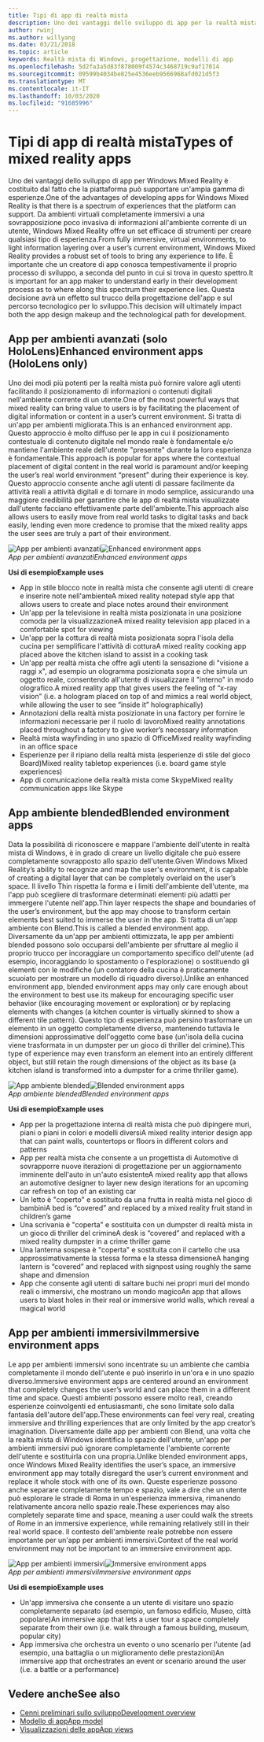 ```yaml
---
title: Tipi di app di realtà mista
description: Uno dei vantaggi dello sviluppo di app per la realtà mista di Windows è costituito dalla possibilità che la piattaforma possa supportare da ambienti virtuali completamente immersivi, fino a una chiara sovrapposizione di informazioni sull'ambiente corrente di un utente.
author: rwinj
ms.author: willyang
ms.date: 03/21/2018
ms.topic: article
keywords: Realtà mista di Windows, progettazione, modelli di app
ms.openlocfilehash: 5d2fa3a5d83f878009f4574c3468719c9af17014
ms.sourcegitcommit: 09599b4034be825e4536eeb9566968afd021d5f3
ms.translationtype: MT
ms.contentlocale: it-IT
ms.lasthandoff: 10/03/2020
ms.locfileid: "91685996"
---
```

# <a name="types-of-mixed-reality-apps"></a><span data-ttu-id="d22f3-104">Tipi di app di realtà mista</span><span class="sxs-lookup"><span data-stu-id="d22f3-104">Types of mixed reality apps</span></span>

<span data-ttu-id="d22f3-105">Uno dei vantaggi dello sviluppo di app per Windows Mixed Reality è costituito dal fatto che la piattaforma può supportare un'ampia gamma di esperienze.</span><span class="sxs-lookup"><span data-stu-id="d22f3-105">One of the advantages of developing apps for Windows Mixed Reality is that there is a spectrum of experiences that the platform can support.</span></span> <span data-ttu-id="d22f3-106">Da ambienti virtuali completamente immersivi a una sovrapposizione poco invasiva di informazioni all'ambiente corrente di un utente, Windows Mixed Reality offre un set efficace di strumenti per creare qualsiasi tipo di esperienza.</span><span class="sxs-lookup"><span data-stu-id="d22f3-106">From fully immersive, virtual environments, to light information layering over a user’s current environment, Windows Mixed Reality provides a robust set of tools to bring any experience to life.</span></span> <span data-ttu-id="d22f3-107">È importante che un creatore di app conosca tempestivamente il proprio processo di sviluppo, a seconda del punto in cui si trova in questo spettro.</span><span class="sxs-lookup"><span data-stu-id="d22f3-107">It is important for an app maker to understand early in their development process as to where along this spectrum their experience lies.</span></span> <span data-ttu-id="d22f3-108">Questa decisione avrà un effetto sul trucco della progettazione dell'app e sul percorso tecnologico per lo sviluppo.</span><span class="sxs-lookup"><span data-stu-id="d22f3-108">This decision will ultimately impact both the app design makeup and the technological path for development.</span></span>

## <a name="enhanced-environment-apps-hololens-only"></a><span data-ttu-id="d22f3-109">App per ambienti avanzati (solo HoloLens)</span><span class="sxs-lookup"><span data-stu-id="d22f3-109">Enhanced environment apps (HoloLens only)</span></span>

<span data-ttu-id="d22f3-110">Uno dei modi più potenti per la realtà mista può fornire valore agli utenti facilitando il posizionamento di informazioni o contenuti digitali nell'ambiente corrente di un utente.</span><span class="sxs-lookup"><span data-stu-id="d22f3-110">One of the most powerful ways that mixed reality can bring value to users is by facilitating the placement of digital information or content in a user’s current environment.</span></span> <span data-ttu-id="d22f3-111">Si tratta di un'app per ambienti migliorata.</span><span class="sxs-lookup"><span data-stu-id="d22f3-111">This is an enhanced environment app.</span></span> <span data-ttu-id="d22f3-112">Questo approccio è molto diffuso per le app in cui il posizionamento contestuale di contenuto digitale nel mondo reale è fondamentale e/o mantiene l'ambiente reale dell'utente "presente" durante la loro esperienza è fondamentale.</span><span class="sxs-lookup"><span data-stu-id="d22f3-112">This approach is popular for apps where the contextual placement of digital content in the real world is paramount and/or keeping the user’s real world environment “present” during their experience is key.</span></span> <span data-ttu-id="d22f3-113">Questo approccio consente anche agli utenti di passare facilmente da attività reali a attività digitali e di tornare in modo semplice, assicurando una maggiore credibilità per garantire che le app di realtà mista visualizzate dall'utente facciano effettivamente parte dell'ambiente.</span><span class="sxs-lookup"><span data-stu-id="d22f3-113">This approach also allows users to easily move from real world tasks to digital tasks and back easily, lending even more credence to promise that the mixed reality apps the user sees are truly a part of their environment.</span></span>

<span data-ttu-id="d22f3-114">![App per ambienti avanzati](images/enhancedenvironmentapps-640px.jpg)</span><span class="sxs-lookup"><span data-stu-id="d22f3-114">![Enhanced environment apps](images/enhancedenvironmentapps-640px.jpg)</span></span><br>
<span data-ttu-id="d22f3-115">*App per ambienti avanzati*</span><span class="sxs-lookup"><span data-stu-id="d22f3-115">*Enhanced environment apps*</span></span>

<span data-ttu-id="d22f3-116">**Usi di esempio**</span><span class="sxs-lookup"><span data-stu-id="d22f3-116">**Example uses**</span></span>
* <span data-ttu-id="d22f3-117">App in stile blocco note in realtà mista che consente agli utenti di creare e inserire note nell'ambiente</span><span class="sxs-lookup"><span data-stu-id="d22f3-117">A mixed reality notepad style app that allows users to create and place notes around their environment</span></span>
* <span data-ttu-id="d22f3-118">Un'app per la televisione in realtà mista posizionata in una posizione comoda per la visualizzazione</span><span class="sxs-lookup"><span data-stu-id="d22f3-118">A mixed reality television app placed in a comfortable spot for viewing</span></span>
* <span data-ttu-id="d22f3-119">Un'app per la cottura di realtà mista posizionata sopra l'isola della cucina per semplificare l'attività di cottura</span><span class="sxs-lookup"><span data-stu-id="d22f3-119">A mixed reality cooking app placed above the kitchen island to assist in a cooking task</span></span>
* <span data-ttu-id="d22f3-120">Un'app per realtà mista che offre agli utenti la sensazione di "visione a raggi x", ad esempio un ologramma posizionata sopra e che simula un oggetto reale, consentendo all'utente di visualizzare il "interno" in modo olografico.</span><span class="sxs-lookup"><span data-stu-id="d22f3-120">A mixed reality app that gives users the feeling of “x-ray vision” (i.e. a hologram placed on top of and mimics a real world object, while allowing the user to see “inside it” holographically)</span></span>
* <span data-ttu-id="d22f3-121">Annotazioni della realtà mista posizionate in una factory per fornire le informazioni necessarie per il ruolo di lavoro</span><span class="sxs-lookup"><span data-stu-id="d22f3-121">Mixed reality annotations placed throughout a factory to give worker’s necessary information</span></span>
* <span data-ttu-id="d22f3-122">Realtà mista wayfinding in uno spazio di Office</span><span class="sxs-lookup"><span data-stu-id="d22f3-122">Mixed reality wayfinding in an office space</span></span>
* <span data-ttu-id="d22f3-123">Esperienze per il ripiano della realtà mista (esperienze di stile del gioco Board)</span><span class="sxs-lookup"><span data-stu-id="d22f3-123">Mixed reality tabletop experiences (i.e. board game style experiences)</span></span>
* <span data-ttu-id="d22f3-124">App di comunicazione della realtà mista come Skype</span><span class="sxs-lookup"><span data-stu-id="d22f3-124">Mixed reality communication apps like Skype</span></span>

## <a name="blended-environment-apps"></a><span data-ttu-id="d22f3-125">App ambiente blended</span><span class="sxs-lookup"><span data-stu-id="d22f3-125">Blended environment apps</span></span>

<span data-ttu-id="d22f3-126">Data la possibilità di riconoscere e mappare l'ambiente dell'utente in realtà mista di Windows, è in grado di creare un livello digitale che può essere completamente sovrapposto allo spazio dell'utente.</span><span class="sxs-lookup"><span data-stu-id="d22f3-126">Given Windows Mixed Reality’s ability to recognize and map the user's environment, it is capable of creating a digital layer that can be completely overlaid on the user’s space.</span></span> <span data-ttu-id="d22f3-127">Il livello Thin rispetta la forma e i limiti dell'ambiente dell'utente, ma l'app può scegliere di trasformare determinati elementi più adatti per immergere l'utente nell'app.</span><span class="sxs-lookup"><span data-stu-id="d22f3-127">Thin layer respects the shape and boundaries of the user’s environment, but the app may choose to transform certain elements best suited to immerse the user in the app.</span></span> <span data-ttu-id="d22f3-128">Si tratta di un'app ambiente con Blend.</span><span class="sxs-lookup"><span data-stu-id="d22f3-128">This is called a blended environment app.</span></span> <span data-ttu-id="d22f3-129">Diversamente da un'app per ambienti ottimizzata, le app per ambienti blended possono solo occuparsi dell'ambiente per sfruttare al meglio il proprio trucco per incoraggiare un comportamento specifico dell'utente (ad esempio, incoraggiando lo spostamento o l'esplorazione) o sostituendo gli elementi con le modifiche (un contatore della cucina è praticamente scuoiato per mostrare un modello di riquadro diverso).</span><span class="sxs-lookup"><span data-stu-id="d22f3-129">Unlike an enhanced environment app, blended environment apps may only care enough about the environment to best use its makeup for encouraging specific user behavior (like encouraging movement or exploration) or by replacing elements with changes (a kitchen counter is virtually skinned to show a different tile pattern).</span></span> <span data-ttu-id="d22f3-130">Questo tipo di esperienza può persino trasformare un elemento in un oggetto completamente diverso, mantenendo tuttavia le dimensioni approssimative dell'oggetto come base (un'isola della cucina viene trasformata in un dumpster per un gioco di thriller del crimine).</span><span class="sxs-lookup"><span data-stu-id="d22f3-130">This type of experience may even transform an element into an entirely different object, but still retain the rough dimensions of the object as its base (a kitchen island is transformed into a dumpster for a crime thriller game).</span></span>

<span data-ttu-id="d22f3-131">![App ambiente blended](images/blendedenvironmentapps-640px.jpg)</span><span class="sxs-lookup"><span data-stu-id="d22f3-131">![Blended environment apps](images/blendedenvironmentapps-640px.jpg)</span></span><br>
<span data-ttu-id="d22f3-132">*App ambiente blended*</span><span class="sxs-lookup"><span data-stu-id="d22f3-132">*Blended environment apps*</span></span>

<span data-ttu-id="d22f3-133">**Usi di esempio**</span><span class="sxs-lookup"><span data-stu-id="d22f3-133">**Example uses**</span></span>
* <span data-ttu-id="d22f3-134">App per la progettazione interna di realtà mista che può dipingere muri, piani o piani in colori e modelli diversi</span><span class="sxs-lookup"><span data-stu-id="d22f3-134">A mixed reality interior design app that can paint walls, countertops or floors in different colors and patterns</span></span>
* <span data-ttu-id="d22f3-135">App per realtà mista che consente a un progettista di Automotive di sovrapporre nuove iterazioni di progettazione per un aggiornamento imminente dell'auto in un'auto esistente</span><span class="sxs-lookup"><span data-stu-id="d22f3-135">A mixed reality app that allows an automotive designer to layer new design iterations for an upcoming car refresh on top of an existing car</span></span>
* <span data-ttu-id="d22f3-136">Un letto è "coperto" e sostituito da una frutta in realtà mista nel gioco di bambini</span><span class="sxs-lookup"><span data-stu-id="d22f3-136">A bed is “covered” and replaced by a mixed reality fruit stand in children’s game</span></span>
* <span data-ttu-id="d22f3-137">Una scrivania è "coperta" e sostituita con un dumpster di realtà mista in un gioco di thriller del crimine</span><span class="sxs-lookup"><span data-stu-id="d22f3-137">A desk is “covered” and replaced with a mixed reality dumpster in a crime thriller game</span></span>
* <span data-ttu-id="d22f3-138">Una lanterna sospesa è "coperta" e sostituita con il cartello che usa approssimativamente la stessa forma e la stessa dimensione</span><span class="sxs-lookup"><span data-stu-id="d22f3-138">A hanging lantern is “covered” and replaced with signpost using roughly the same shape and dimension</span></span>
* <span data-ttu-id="d22f3-139">App che consente agli utenti di saltare buchi nei propri muri del mondo reali o immersivi, che mostrano un mondo magico</span><span class="sxs-lookup"><span data-stu-id="d22f3-139">An app that allows users to blast holes in their real or immersive world walls, which reveal a magical world</span></span>

## <a name="immersive-environment-apps"></a><span data-ttu-id="d22f3-140">App per ambienti immersivi</span><span class="sxs-lookup"><span data-stu-id="d22f3-140">Immersive environment apps</span></span>

<span data-ttu-id="d22f3-141">Le app per ambienti immersivi sono incentrate su un ambiente che cambia completamente il mondo dell'utente e può inserirlo in un'ora e in uno spazio diverso.</span><span class="sxs-lookup"><span data-stu-id="d22f3-141">Immersive environment apps are centered around an environment that completely changes the user’s world and can place them in a different time and space.</span></span> <span data-ttu-id="d22f3-142">Questi ambienti possono essere molto reali, creando esperienze coinvolgenti ed entusiasmanti, che sono limitate solo dalla fantasia dell'autore dell'app.</span><span class="sxs-lookup"><span data-stu-id="d22f3-142">These environments can feel very real, creating immersive and thrilling experiences that are only limited by the app creator’s imagination.</span></span> <span data-ttu-id="d22f3-143">Diversamente dalle app per ambienti con Blend, una volta che la realtà mista di Windows identifica lo spazio dell'utente, un'app per ambienti immersivi può ignorare completamente l'ambiente corrente dell'utente e sostituirla con una propria.</span><span class="sxs-lookup"><span data-stu-id="d22f3-143">Unlike blended environment apps, once Windows Mixed Reality identifies the user’s space, an immersive environment app may totally disregard the user’s current environment and replace it whole stock with one of its own.</span></span> <span data-ttu-id="d22f3-144">Queste esperienze possono anche separare completamente tempo e spazio, vale a dire che un utente può esplorare le strade di Roma in un'esperienza immersiva, rimanendo relativamente ancora nello spazio reale.</span><span class="sxs-lookup"><span data-stu-id="d22f3-144">These experiences may also completely separate time and space, meaning a user could walk the streets of Rome in an immersive experience, while remaining relatively still in their real world space.</span></span> <span data-ttu-id="d22f3-145">Il contesto dell'ambiente reale potrebbe non essere importante per un'app per ambienti immersivi.</span><span class="sxs-lookup"><span data-stu-id="d22f3-145">Context of the real world environment may not be important to an immersive environment app.</span></span>

<span data-ttu-id="d22f3-146">![App per ambienti immersivi](images/windows-mixed-reality-640px.jpg)</span><span class="sxs-lookup"><span data-stu-id="d22f3-146">![Immersive environment apps](images/windows-mixed-reality-640px.jpg)</span></span><br>
<span data-ttu-id="d22f3-147">*App per ambienti immersivi*</span><span class="sxs-lookup"><span data-stu-id="d22f3-147">*Immersive environment apps*</span></span>

<span data-ttu-id="d22f3-148">**Usi di esempio**</span><span class="sxs-lookup"><span data-stu-id="d22f3-148">**Example uses**</span></span>
* <span data-ttu-id="d22f3-149">Un'app immersiva che consente a un utente di visitare uno spazio completamente separato (ad esempio, un famoso edificio, Museo, città popolare)</span><span class="sxs-lookup"><span data-stu-id="d22f3-149">An immersive app that lets a user tour a space completely separate from their own (i.e. walk through a famous building, museum, popular city)</span></span>
* <span data-ttu-id="d22f3-150">App immersiva che orchestra un evento o uno scenario per l'utente (ad esempio, una battaglia o un miglioramento delle prestazioni)</span><span class="sxs-lookup"><span data-stu-id="d22f3-150">An immersive app that orchestrates an event or scenario around the user (i.e. a battle or a performance)</span></span>

## <a name="see-also"></a><span data-ttu-id="d22f3-151">Vedere anche</span><span class="sxs-lookup"><span data-stu-id="d22f3-151">See also</span></span>
* [<span data-ttu-id="d22f3-152">Cenni preliminari sullo sviluppo</span><span class="sxs-lookup"><span data-stu-id="d22f3-152">Development overview</span></span>](../develop/development.md)
* [<span data-ttu-id="d22f3-153">Modello di app</span><span class="sxs-lookup"><span data-stu-id="d22f3-153">App model</span></span>](app-model.md)
* [<span data-ttu-id="d22f3-154">Visualizzazioni delle app</span><span class="sxs-lookup"><span data-stu-id="d22f3-154">App views</span></span>](app-views.md)
